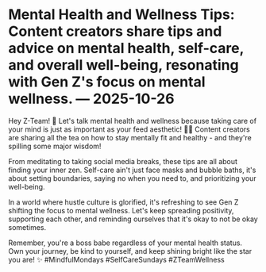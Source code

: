 # Mental Health and Wellness Tips: Content creators share tips and advice on mental health, self-care, and overall well-being, resonating with Gen Z's focus on mental wellness. — 2025-10-26

Hey Z-Team! 🌟 Let's talk mental health and wellness because taking care of your mind is just as important as your feed aesthetic! 💆‍♀️ Content creators are sharing all the tea on how to stay mentally fit and healthy - and they're spilling some major wisdom!

From meditating to taking social media breaks, these tips are all about finding your inner zen. Self-care ain't just face masks and bubble baths, it's about setting boundaries, saying no when you need to, and prioritizing your well-being.

In a world where hustle culture is glorified, it's refreshing to see Gen Z shifting the focus to mental wellness. Let's keep spreading positivity, supporting each other, and reminding ourselves that it's okay to not be okay sometimes.

Remember, you're a boss babe regardless of your mental health status. Own your journey, be kind to yourself, and keep shining bright like the star you are! ✨ #MindfulMondays #SelfCareSundays #ZTeamWellness